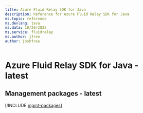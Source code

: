 ```yaml
---
title: Azure Fluid Relay SDK for Java
description: Reference for Azure Fluid Relay SDK for Java
ms.topic: reference
ms.devlang: java
ms.data: 10/20/2022
ms.service: fluidrelay
ms.author: jfree
author: joshfree
---
```

# Azure Fluid Relay SDK for Java - latest

## Management packages - latest
[!INCLUDE [mgmt-packages](fluid-relay-mgmt-index.md)]